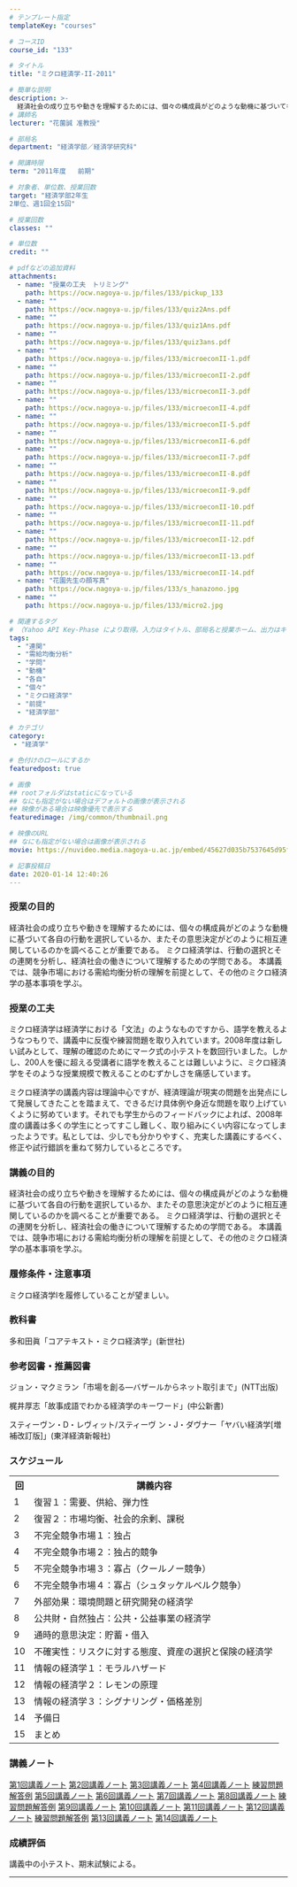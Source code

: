 ```yaml
---
# テンプレート指定
templateKey: "courses"

# コースID
course_id: "133"

# タイトル
title: "ミクロ経済学-II-2011"

# 簡単な説明
description: >-
  経済社会の成り立ちや動きを理解するためには、個々の構成員がどのような動機に基づいて各自の行動を選択しているか、またその意思決定がどのように相互連関しているのかを調べることが重要である。 ミクロ経済学は、行動の選択とその連関を分析し、経済社会の働きについて理解するための学問である。 本講義では、競争市場における需給均衡分析の理解を前提として、その他のミクロ経済学の基本事項を学ぶ。 ....
# 講師名
lecturer: "花薗誠 准教授"

# 部局名
department: "経済学部／経済学研究科"

# 開講時限
term: "2011年度	前期"

# 対象者、単位数、授業回数
target: "経済学部2年生
2単位、週1回全15回"

# 授業回数
classes: ""

# 単位数
credit: ""

# pdfなどの追加資料
attachments:
  - name: "授業の工夫　トリミング" 
    path: https://ocw.nagoya-u.jp/files/133/pickup_133
  - name: "" 
    path: https://ocw.nagoya-u.jp/files/133/quiz2Ans.pdf
  - name: "" 
    path: https://ocw.nagoya-u.jp/files/133/quiz1Ans.pdf
  - name: "" 
    path: https://ocw.nagoya-u.jp/files/133/quiz3ans.pdf
  - name: "" 
    path: https://ocw.nagoya-u.jp/files/133/microeconII-1.pdf
  - name: "" 
    path: https://ocw.nagoya-u.jp/files/133/microeconII-2.pdf
  - name: "" 
    path: https://ocw.nagoya-u.jp/files/133/microeconII-3.pdf
  - name: "" 
    path: https://ocw.nagoya-u.jp/files/133/microeconII-4.pdf
  - name: "" 
    path: https://ocw.nagoya-u.jp/files/133/microeconII-5.pdf
  - name: "" 
    path: https://ocw.nagoya-u.jp/files/133/microeconII-6.pdf
  - name: "" 
    path: https://ocw.nagoya-u.jp/files/133/microeconII-7.pdf
  - name: "" 
    path: https://ocw.nagoya-u.jp/files/133/microeconII-8.pdf
  - name: "" 
    path: https://ocw.nagoya-u.jp/files/133/microeconII-9.pdf
  - name: "" 
    path: https://ocw.nagoya-u.jp/files/133/microeconII-10.pdf
  - name: "" 
    path: https://ocw.nagoya-u.jp/files/133/microeconII-11.pdf
  - name: "" 
    path: https://ocw.nagoya-u.jp/files/133/microeconII-12.pdf
  - name: "" 
    path: https://ocw.nagoya-u.jp/files/133/microeconII-13.pdf
  - name: "" 
    path: https://ocw.nagoya-u.jp/files/133/microeconII-14.pdf
  - name: "花園先生の顔写真" 
    path: https://ocw.nagoya-u.jp/files/133/s_hanazono.jpg
  - name: "" 
    path: https://ocw.nagoya-u.jp/files/133/micro2.jpg

# 関連するタグ
# （Yahoo API Key-Phase により取得。入力はタイトル、部局名と授業ホーム、出力はキーフレーズ（tags））
tags:
  - "連関"
  - "需給均衡分析"
  - "学問"
  - "動機"
  - "各自"
  - "個々"
  - "ミクロ経済学"
  - "前提"
  - "経済学部"

# カテゴリ
category:
 - "経済学"

# 色付けのロールにするか
featuredpost: true

# 画像
## rootフォルダはstaticになっている
## なにも指定がない場合はデフォルトの画像が表示される
## 映像がある場合は映像優先で表示する
featuredimage: /img/common/thumbnail.png

# 映像のURL
## なにも指定がない場合は画像が表示される
movie: https://nuvideo.media.nagoya-u.ac.jp/embed/45627d035b7537645d95fd0ad2eaa115aac415bd

# 記事投稿日
date: 2020-01-14 12:40:26
---
```


### 授業の目的

経済社会の成り立ちや動きを理解するためには、個々の構成員がどのような動機に基づいて各自の行動を選択しているか、またその意思決定がどのように相互連関しているのかを調べることが重要である。 ミクロ経済学は、行動の選択とその連関を分析し、経済社会の働きについて理解するための学問である。 本講義では、競争市場における需給均衡分析の理解を前提として、その他のミクロ経済学の基本事項を学ぶ。


### 授業の工夫

ミクロ経済学は経済学における「文法」のようなものですから、語学を教えるようなつもりで、講義中に反復や練習問題を取り入れています。2008年度は新しい試みとして、理解の確認のためにマーク式の小テストを数回行いました。しかし、200人を優に超える受講者に語学を教えることは難しいように、ミクロ経済学をそのような授業規模で教えることのむずかしさを痛感しています。

ミクロ経済学の講義内容は理論中心ですが、経済理論が現実の問題を出発点にして発展してきたことを踏まえて、できるだけ具体例や身近な問題を取り上げていくように努めています。それでも学生からのフィードバックによれば、2008年度の講義は多くの学生にとってすこし難しく、取り組みにくい内容になってしまったようです。私としては、少しでも分かりやすく、充実した講義にするべく、修正や試行錯誤を重ねて努力しているところです。





### 講義の目的

経済社会の成り立ちや動きを理解するためには、個々の構成員がどのような動機に基づいて各自の行動を選択しているか、またその意思決定がどのように相互連関しているのかを調べることが重要である。 ミクロ経済学は、行動の選択とその連関を分析し、経済社会の働きについて理解するための学問である。 本講義では、競争市場における需給均衡分析の理解を前提として、その他のミクロ経済学の基本事項を学ぶ。

### 履修条件・注意事項

ミクロ経済学Iを履修していることが望ましい。

### 教科書

多和田眞「コアテキスト・ミクロ経済学」(新世社)

### 参考図書・推薦図書

ジョン・マクミラン「市場を創る—バザールからネット取引まで」(NTT出版)

梶井厚志「故事成語でわかる経済学のキーワード」(中公新書)

スティーヴン・D・レヴィット/スティーヴ ン・J・ダヴナー「ヤバい経済学[増補改訂版]」(東洋経済新報社)


<h3>スケジュール</h3>

<table class="basic" width="455">

<tr>

<th width="20" class="center">回</th>

<th width="435" class="center">講義内容</th>

</tr>

<tr>

<td width="20" class="center">1</td>

<td width="435">復習１：需要、供給、弾力性</td>

</tr>

<tr>

<td width="20" class="center">2</td>

<td width="435">復習２：市場均衡、社会的余剰、課税</td>

</tr>

<tr>

<td width="20" class="center">3</td>

<td width="435">不完全競争市場１：独占</td>

</tr>
<tr>

<td width="20" class="center">4</td>

<td width="435">不完全競争市場２：独占的競争</td>

</tr>
<tr>

<td width="20" class="center">5</td>

<td width="435">不完全競争市場３：寡占（クールノー競争）</td>

</tr>
<tr>

<td width="20" class="center">6</td>

<td width="435">不完全競争市場４：寡占（シュタッケルベルク競争）</td>

</tr>
<tr>

<td width="20" class="center">7</td>

<td width="435">外部効果：環境問題と研究開発の経済学</td>

</tr>
<tr>

<td width="20" class="center">8</td>

<td width="435">公共財・自然独占：公共・公益事業の経済学</td>

</tr>
<tr>

<td width="20" class="center">9</td>

<td width="435">通時的意思決定：貯蓄・借入</td>

</tr>
<tr>

<td width="20" class="center">10</td>

<td width="435">不確実性：リスクに対する態度、資産の選択と保険の経済学</td>

</tr>
<tr>

<td width="20" class="center">11</td>

<td width="435">情報の経済学１：モラルハザード</td>

</tr>
<tr>

<td width="20" class="center">12</td>

<td width="435">情報の経済学２：レモンの原理</td>

</tr>
<tr>

<td width="20" class="center">13</td>

<td width="435">情報の経済学３：シグナリング・価格差別</td>

</tr>
<tr>

<td width="20" class="center">14</td>

<td width="435">予備日</td>

</tr>
<tr>

<td width="20" class="center">15</td>

<td width="435">まとめ</td>

</tr>

</table>


### 講義ノート

[第1回講義ノート](https://ocw.nagoya-u.jp/files/133/microeconII-1.pdf) 
[第2回講義ノート](https://ocw.nagoya-u.jp/files/133/microeconII-2.pdf) 
[第3回講義ノート](https://ocw.nagoya-u.jp/files/133/microeconII-3.pdf) 
[第4回講義ノート](https://ocw.nagoya-u.jp/files/133/microeconII-4.pdf) 
[練習問題解答例](https://ocw.nagoya-u.jp/files/133/quiz1Ans.pdf) 
[第5回講義ノート](https://ocw.nagoya-u.jp/files/133/microeconII-5.pdf) 
[第6回講義ノート](https://ocw.nagoya-u.jp/files/133/microeconII-6.pdf) 
[第7回講義ノート](https://ocw.nagoya-u.jp/files/133/microeconII-7.pdf) 
[第8回講義ノート](https://ocw.nagoya-u.jp/files/133/microeconII-8.pdf) 
[練習問題解答例](https://ocw.nagoya-u.jp/files/133/quiz2Ans.pdf) 
[第9回講義ノート](https://ocw.nagoya-u.jp/files/133/microeconII-9.pdf) 
[第10回講義ノート](https://ocw.nagoya-u.jp/files/133/microeconII-10.pdf) 
[第11回講義ノート](https://ocw.nagoya-u.jp/files/133/microeconII-11.pdf) 
[第12回講義ノート](https://ocw.nagoya-u.jp/files/133/microeconII-12.pdf) 
[練習問題解答例](https://ocw.nagoya-u.jp/files/133/quiz3ans.pdf) 
[第13回講義ノート](https://ocw.nagoya-u.jp/files/133/microeconII-13.pdf) 
[第14回講義ノート](https://ocw.nagoya-u.jp/files/133/microeconII-14.pdf) 





### 成績評価

講義中の小テスト、期末試験による。



-----